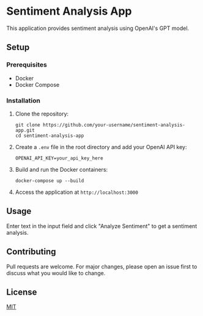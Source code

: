 # Sentiment Analysis App

This application provides sentiment analysis using OpenAI's GPT model.

## Setup

### Prerequisites
- Docker
- Docker Compose

### Installation
1. Clone the repository:
   ```
   git clone https://github.com/your-username/sentiment-analysis-app.git
   cd sentiment-analysis-app
   ```

2. Create a `.env` file in the root directory and add your OpenAI API key:
   ```
   OPENAI_API_KEY=your_api_key_here
   ```

3. Build and run the Docker containers:
   ```
   docker-compose up --build
   ```

4. Access the application at `http://localhost:3000`

## Usage
Enter text in the input field and click "Analyze Sentiment" to get a sentiment analysis.

## Contributing
Pull requests are welcome. For major changes, please open an issue first to discuss what you would like to change.

## License
[MIT](https://choosealicense.com/licenses/mit/)